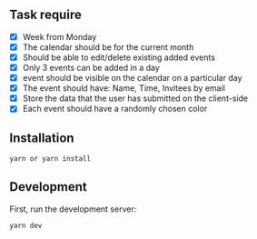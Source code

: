 ## Task require

- [x] Week from Monday
- [x] The calendar should be for the current month
- [x] Should be able to edit/delete existing added events
- [x] Only 3 events can be added in a day
- [x] event should be visible on the calendar on a particular day
- [x] The event should have: Name, Time, Invitees by email
- [x] Store the data that the user has submitted on the client-side
- [x] Each event should have a randomly chosen color

## Installation

```bash
yarn or yarn install
```

## Development

First, run the development server:

```bash
yarn dev
```
